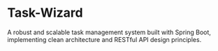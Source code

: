 # Task-Wizard
A robust and scalable task management system built with Spring Boot, implementing clean architecture and RESTful API design principles.
